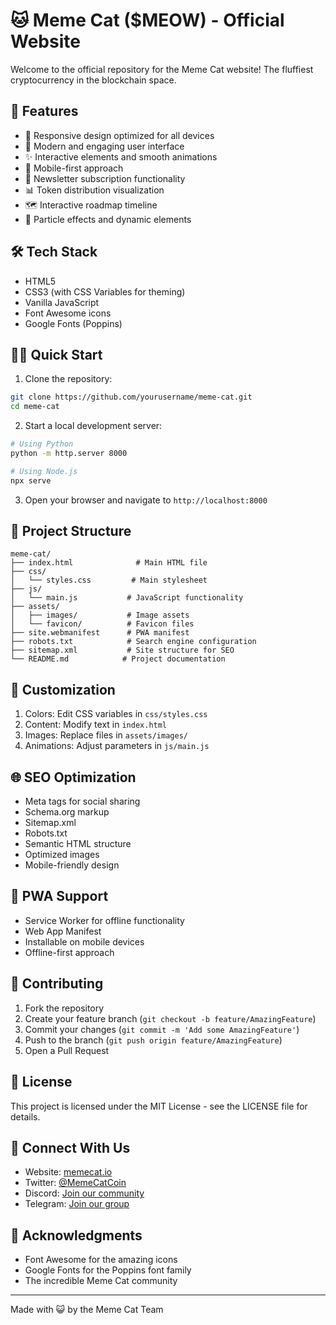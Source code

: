 # 🐱 Meme Cat ($MEOW) - Official Website

Welcome to the official repository for the Meme Cat website! The fluffiest cryptocurrency in the blockchain space.

## 🚀 Features

- 💎 Responsive design optimized for all devices
- 🎨 Modern and engaging user interface
- ✨ Interactive elements and smooth animations
- 📱 Mobile-first approach
- 📧 Newsletter subscription functionality
- 📊 Token distribution visualization
- 🗺️ Interactive roadmap timeline
- 🌟 Particle effects and dynamic elements

## 🛠️ Tech Stack

- HTML5
- CSS3 (with CSS Variables for theming)
- Vanilla JavaScript
- Font Awesome icons
- Google Fonts (Poppins)

## 🏃‍♂️ Quick Start

1. Clone the repository:
```bash
git clone https://github.com/yourusername/meme-cat.git
cd meme-cat
```

2. Start a local development server:
```bash
# Using Python
python -m http.server 8000

# Using Node.js
npx serve
```

3. Open your browser and navigate to `http://localhost:8000`

## 📁 Project Structure

```
meme-cat/
├── index.html              # Main HTML file
├── css/
│   └── styles.css         # Main stylesheet
├── js/
│   └── main.js           # JavaScript functionality
├── assets/
│   ├── images/           # Image assets
│   └── favicon/          # Favicon files
├── site.webmanifest      # PWA manifest
├── robots.txt            # Search engine configuration
├── sitemap.xml           # Site structure for SEO
└── README.md            # Project documentation
```

## 🎨 Customization

1. Colors: Edit CSS variables in `css/styles.css`
2. Content: Modify text in `index.html`
3. Images: Replace files in `assets/images/`
4. Animations: Adjust parameters in `js/main.js`

## 🌐 SEO Optimization

- Meta tags for social sharing
- Schema.org markup
- Sitemap.xml
- Robots.txt
- Semantic HTML structure
- Optimized images
- Mobile-friendly design

## 📱 PWA Support

- Service Worker for offline functionality
- Web App Manifest
- Installable on mobile devices
- Offline-first approach

## 🤝 Contributing

1. Fork the repository
2. Create your feature branch (`git checkout -b feature/AmazingFeature`)
3. Commit your changes (`git commit -m 'Add some AmazingFeature'`)
4. Push to the branch (`git push origin feature/AmazingFeature`)
5. Open a Pull Request

## 📄 License

This project is licensed under the MIT License - see the LICENSE file for details.

## 🐾 Connect With Us

- Website: [memecat.io](https://memecat.io)
- Twitter: [@MemeCatCoin](https://twitter.com/MemeCatCoin)
- Discord: [Join our community](https://discord.gg/memecat)
- Telegram: [Join our group](https://t.me/memecatcoin)

## 🙏 Acknowledgments

- Font Awesome for the amazing icons
- Google Fonts for the Poppins font family
- The incredible Meme Cat community

---

Made with 😺 by the Meme Cat Team
